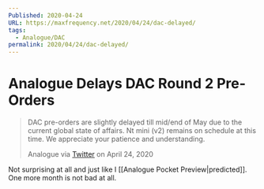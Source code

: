 ```yaml
---
Published: 2020-04-24
URL: https://maxfrequency.net/2020/04/24/dac-delayed/
tags:
  - Analogue/DAC
permalink: 2020/04/24/dac-delayed/
---
```

# Analogue Delays DAC Round 2 Pre-Orders

> DAC pre-orders are slightly delayed till mid/end of May due to the current global state of affairs. Nt mini (v2) remains on schedule at this time. We appreciate your patience and understanding.
> 
> Analogue via [Twitter](https://twitter.com/analogue/status/1253694446123638784) on April 24, 2020

Not surprising at all and just like I [[Analogue Pocket Preview|predicted]]. One more month is not bad at all.